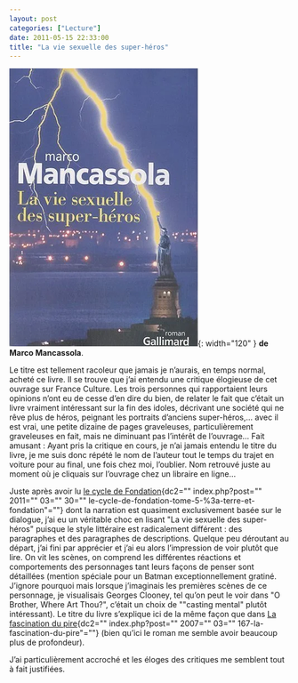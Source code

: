 ```yaml
---
layout: post
categories: ["Lecture"]
date: 2011-05-15 22:33:00
title: "La vie sexuelle des super-héros"
---
```


![couverture](/assets/images/couv_lecture/sex_super.webp){: width="120" } **de Marco Mancassola**.

Le titre est tellement racoleur que jamais je n’aurais, en temps
normal, acheté ce livre. Il se trouve que j’ai entendu une critique
élogieuse de cet ouvrage sur France Culture. Les trois personnes qui
rapportaient leurs opinions n’ont eu de cesse d’en dire du bien, de
relater le fait que c’était un livre vraiment intéressant sur la fin
des idoles, décrivant une société qui ne rêve plus de héros, peignant
les portraits d’anciens super-héros,… avec il est vrai, une petite
dizaine de pages graveleuses, particulièrement graveleuses en fait, mais
ne diminuant pas l’intérêt de l’ouvrage… Fait amusant : Ayant pris
la critique en cours, je n’ai jamais entendu le titre du livre, je me
suis donc répété le nom de l’auteur tout le temps du trajet en voiture
pour au final, une fois chez moi, l’oublier. Nom retrouvé juste au
moment où je cliquais sur l’ouvrage chez un libraire en ligne…

Juste après avoir lu [le cycle de Fondation](){dc2="" index.php?post=""
2011="" 03="" 30=""
le-cycle-de-fondation-tome-5-%3a-terre-et-fondation"=""} dont la
narration est quasiment exclusivement basée sur le dialogue, j’ai eu un
véritable choc en lisant "La vie sexuelle des super-héros" puisque
le style littéraire est radicalement différent : des paragraphes et des
paragraphes de descriptions. Quelque peu déroutant au départ, j’ai fini
par apprécier et j’ai eu alors l’impression de voir plutôt que lire.
On vit les scènes, on comprend les différentes réactions et
comportements des personnages tant leurs façons de penser sont
détaillées (mention spéciale pour un Batman exceptionnellement gratiné.
J’ignore pourquoi mais lorsque j’imaginais les premières scènes de ce
personnage, je visualisais Georges Clooney, tel qu’on peut le voir dans
"O Brother, Where Art Thou?", c’était un choix de \"\"casting
mental" plutôt intéressant). Le titre du livre s’explique ici de la
même façon que dans [La fascination du pire](){dc2="" index.php?post=""
2007="" 03="" 167-la-fascination-du-pire"=""} (bien qu’ici le roman
me semble avoir beaucoup plus de profondeur).

J’ai particulièrement accroché et les éloges des critiques me semblent
tout à fait justifiées.


